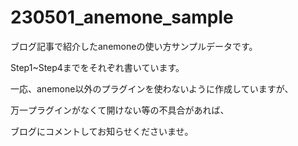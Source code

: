 # 230501_anemone_sample
ブログ記事で紹介したanemoneの使い方サンプルデータです。

Step1~Step4までをそれぞれ書いています。

一応、anemone以外のプラグインを使わないように作成していますが、

万一プラグインがなくて開けない等の不具合があれば、

ブログにコメントしてお知らせくださいませ。
